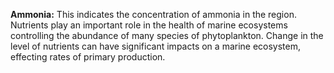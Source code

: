 **Ammonia:** This indicates the concentration of ammonia in the region.
Nutrients play an important role in the health of marine ecosystems
controlling the abundance of many species of phytoplankton. Change in
the level of nutrients can have significant impacts on a marine
ecosystem, effecting rates of primary production.




